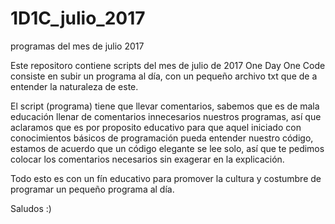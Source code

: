 # 1D1C_julio_2017
programas del mes de julio 2017 


Este repositoro contiene scripts del mes de julio de 2017
One Day One Code consiste en subir un programa al día, con un pequeño archivo txt que de a entender la naturaleza de este.

El script (programa) tiene que llevar comentarios, sabemos que es de mala educación llenar de comentarios innecesarios nuestros programas, así que aclaramos que es por proposito educativo para que aquel iniciado con conocimientos básicos de programación pueda entender nuestro código, estamos de acuerdo que un código elegante se lee solo, así que te pedimos colocar los comentarios necesarios sin exagerar en la explicación.

Todo esto es con un fín educativo para promover la cultura y costumbre de programar un pequeño programa al día.

Saludos :)
